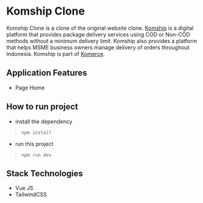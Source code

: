 # Komship Clone

Komship Clone is a clone of the original website clone. [Komship](https://komship.id)  is a digital platform that provides package delivery services using COD or Non-COD methods without a minimum delivery limit. Komship also provides a platform that helps MSME business owners manage delivery of orders throughout Indonesia. Komship is part of [Komerce](https://komerce.id).

## Application Features

- Page Home 

## How to run project
- install the dependency
> `npm install`
- run this project
> `npm run dev`

## Stack Technologies

- Vue JS
- TailwindCSS
